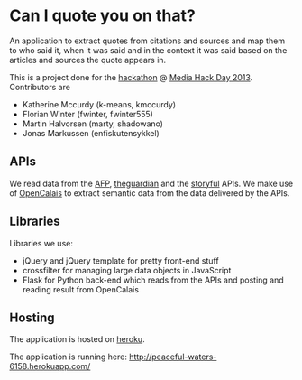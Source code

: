 Can I quote you on that?
========================

An application to extract quotes from citations and sources and map them to who said it, when it was said and in the context it was said based on the articles and sources the quote appears in.

This is a project done for the [hackathon](https://www.hackerleague.org/hackathons/wan-ifra-media-hack-day) @ [Media Hack Day 2013](http://www.mediahackday.com/ "#mdh2013").
Contributors are
  * Katherine Mccurdy (k-means, kmccurdy)
  * Florian Winter (fwinter, fwinter555)
  * Martin Halvorsen (marty, shadowano)
  * Jonas Markussen (enfiskutensykkel)

APIs
----

We read data from the 
[AFP](http://www.ipadafp.afp.com/mediahackdays/index.php?p=doc),
[theguardian](http://explorer.content.guardianapis.com/#/)
and the [storyful](http://github.com/storyful/StoryfulApiDoc) APIs.
We make use of [OpenCalais](http://www.opencalais.com/) to extract semantic data from the data delivered by the APIs.

Libraries
---------
Libraries we use:
  * jQuery and jQuery template for pretty front-end stuff
  * crossfilter for managing large data objects in JavaScript
  * Flask for Python back-end which reads from the APIs and posting and reading result from OpenCalais


Hosting
-------
The application is hosted on [heroku](http://www.heroku.com).

The application is running here:
http://peaceful-waters-6158.herokuapp.com/
